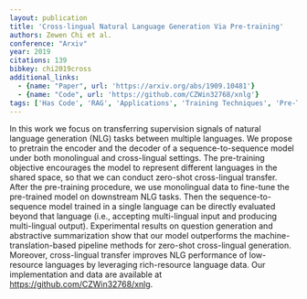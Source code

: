 ```yaml
---
layout: publication
title: 'Cross-lingual Natural Language Generation Via Pre-training'
authors: Zewen Chi et al.
conference: "Arxiv"
year: 2019
citations: 139
bibkey: chi2019cross
additional_links:
  - {name: "Paper", url: 'https://arxiv.org/abs/1909.10481'}
  - {name: "Code", url: 'https://github.com/CZWin32768/xnlg'}
tags: ['Has Code', 'RAG', 'Applications', 'Training Techniques', 'Pre-Training']
---
```

In this work we focus on transferring supervision signals of natural language
generation (NLG) tasks between multiple languages. We propose to pretrain the
encoder and the decoder of a sequence-to-sequence model under both monolingual
and cross-lingual settings. The pre-training objective encourages the model to
represent different languages in the shared space, so that we can conduct
zero-shot cross-lingual transfer. After the pre-training procedure, we use
monolingual data to fine-tune the pre-trained model on downstream NLG tasks.
Then the sequence-to-sequence model trained in a single language can be
directly evaluated beyond that language (i.e., accepting multi-lingual input
and producing multi-lingual output). Experimental results on question
generation and abstractive summarization show that our model outperforms the
machine-translation-based pipeline methods for zero-shot cross-lingual
generation. Moreover, cross-lingual transfer improves NLG performance of
low-resource languages by leveraging rich-resource language data. Our
implementation and data are available at https://github.com/CZWin32768/xnlg.
